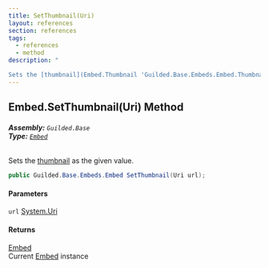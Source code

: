 ```yaml
---
title: SetThumbnail(Uri)
layout: references
section: references
tags:
  - references
  - method
description: "

Sets the [thumbnail](Embed.Thumbnail 'Guilded.Base.Embeds.Embed.Thumbnail') as the given value."
---
```


## Embed.SetThumbnail(Uri) Method
###### **Assembly:** `Guilded.Base`<br/>**Type:** [`Embed`](Embed 'Guilded.Base.Embeds.Embed')

Sets the [thumbnail](Embed.Thumbnail 'Guilded.Base.Embeds.Embed.Thumbnail') as the given value.

```csharp
public Guilded.Base.Embeds.Embed SetThumbnail(Uri url);
```
#### Parameters

<a name='Guilded.Base.Embeds.Embed.SetThumbnail(Uri).url'></a>

`url` [System.Uri](https://docs.microsoft.com/en-us/dotnet/api/System.Uri 'System.Uri')

#### Returns
[Embed](Embed 'Guilded.Base.Embeds.Embed')  
Current [Embed](Embed 'Guilded.Base.Embeds.Embed') instance